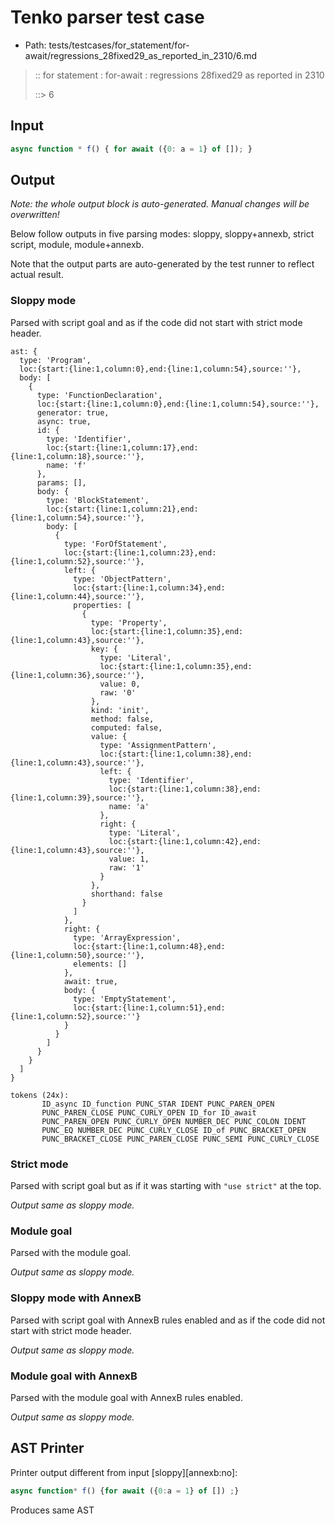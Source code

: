 # Tenko parser test case

- Path: tests/testcases/for_statement/for-await/regressions_28fixed29_as_reported_in_2310/6.md

> :: for statement : for-await : regressions 28fixed29 as reported in 2310
>
> ::> 6

## Input

`````js
async function * f() { for await ({0: a = 1} of []); }
`````

## Output

_Note: the whole output block is auto-generated. Manual changes will be overwritten!_

Below follow outputs in five parsing modes: sloppy, sloppy+annexb, strict script, module, module+annexb.

Note that the output parts are auto-generated by the test runner to reflect actual result.

### Sloppy mode

Parsed with script goal and as if the code did not start with strict mode header.

`````
ast: {
  type: 'Program',
  loc:{start:{line:1,column:0},end:{line:1,column:54},source:''},
  body: [
    {
      type: 'FunctionDeclaration',
      loc:{start:{line:1,column:0},end:{line:1,column:54},source:''},
      generator: true,
      async: true,
      id: {
        type: 'Identifier',
        loc:{start:{line:1,column:17},end:{line:1,column:18},source:''},
        name: 'f'
      },
      params: [],
      body: {
        type: 'BlockStatement',
        loc:{start:{line:1,column:21},end:{line:1,column:54},source:''},
        body: [
          {
            type: 'ForOfStatement',
            loc:{start:{line:1,column:23},end:{line:1,column:52},source:''},
            left: {
              type: 'ObjectPattern',
              loc:{start:{line:1,column:34},end:{line:1,column:44},source:''},
              properties: [
                {
                  type: 'Property',
                  loc:{start:{line:1,column:35},end:{line:1,column:43},source:''},
                  key: {
                    type: 'Literal',
                    loc:{start:{line:1,column:35},end:{line:1,column:36},source:''},
                    value: 0,
                    raw: '0'
                  },
                  kind: 'init',
                  method: false,
                  computed: false,
                  value: {
                    type: 'AssignmentPattern',
                    loc:{start:{line:1,column:38},end:{line:1,column:43},source:''},
                    left: {
                      type: 'Identifier',
                      loc:{start:{line:1,column:38},end:{line:1,column:39},source:''},
                      name: 'a'
                    },
                    right: {
                      type: 'Literal',
                      loc:{start:{line:1,column:42},end:{line:1,column:43},source:''},
                      value: 1,
                      raw: '1'
                    }
                  },
                  shorthand: false
                }
              ]
            },
            right: {
              type: 'ArrayExpression',
              loc:{start:{line:1,column:48},end:{line:1,column:50},source:''},
              elements: []
            },
            await: true,
            body: {
              type: 'EmptyStatement',
              loc:{start:{line:1,column:51},end:{line:1,column:52},source:''}
            }
          }
        ]
      }
    }
  ]
}

tokens (24x):
       ID_async ID_function PUNC_STAR IDENT PUNC_PAREN_OPEN
       PUNC_PAREN_CLOSE PUNC_CURLY_OPEN ID_for ID_await
       PUNC_PAREN_OPEN PUNC_CURLY_OPEN NUMBER_DEC PUNC_COLON IDENT
       PUNC_EQ NUMBER_DEC PUNC_CURLY_CLOSE ID_of PUNC_BRACKET_OPEN
       PUNC_BRACKET_CLOSE PUNC_PAREN_CLOSE PUNC_SEMI PUNC_CURLY_CLOSE
`````

### Strict mode

Parsed with script goal but as if it was starting with `"use strict"` at the top.

_Output same as sloppy mode._

### Module goal

Parsed with the module goal.

_Output same as sloppy mode._

### Sloppy mode with AnnexB

Parsed with script goal with AnnexB rules enabled and as if the code did not start with strict mode header.

_Output same as sloppy mode._

### Module goal with AnnexB

Parsed with the module goal with AnnexB rules enabled.

_Output same as sloppy mode._

## AST Printer

Printer output different from input [sloppy][annexb:no]:

````js
async function* f() {for await ({0:a = 1} of []) ;}
````

Produces same AST
